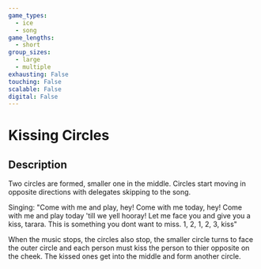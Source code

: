 ```yaml
---
game_types:
  - ice
  - song
game_lengths:
  - short
group_sizes:
  - large
  - multiple
exhausting: False
touching: False
scalable: False
digital: False
---
```

# Kissing Circles

## Description
Two circles are formed, smaller one in the middle. Circles start moving in opposite directions with delegates skipping to the song.

Singing:
"Come with me and play, hey! Come with me today, hey!
Come with me and play today 'till we yell hooray!
Let me face you and give you a kiss, tarara.
This is something you dont want to miss.
1, 2, 1, 2, 3, kiss"

When the music stops, the circles also stop, the smaller circle turns to face the outer circle and each person must kiss the person to thier opposite on the cheek. The kissed ones get into the middle and form another circle.
